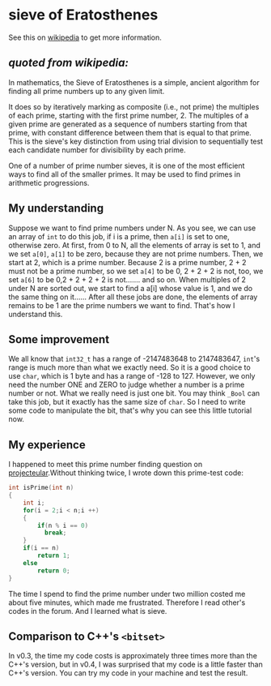 # sieve of Eratosthenes

See this on [wikipedia](https://en.wikipedia.org/wiki/Sieve_of_Eratosthenes) to get more information.

## *quoted from wikipedia:* 

In mathematics, the Sieve of Eratosthenes is a simple, ancient algorithm for finding all prime numbers up to any given limit.

It does so by iteratively marking as composite (i.e., not prime) the multiples of each prime, starting with the first prime number, 2. The multiples of a given prime are generated as a sequence of numbers starting from that prime, with constant difference between them that is equal to that prime. This is the sieve's key distinction from using trial division to sequentially test each candidate number for divisibility by each prime.

One of a number of prime number sieves, it is one of the most efficient ways to find all of the smaller primes. It may be used to find primes in arithmetic progressions.

## My understanding

Suppose we want to find prime numbers under N. As you see, we can use an array of `int` to do this job, if i is a prime, then `a[i]` is set to one, otherwise zero. At first, from 0 to N, all the elements of array is set to 1, and we set `a[0]`, `a[1]` to be zero, because they are not prime numbers. Then, we start at 2, which is a prime number. Because 2 is a prime number, 2 + 2 must not be a prime number, so we set `a[4]` to be 0, 2 + 2 + 2 is not, too, we set `a[6]` to be 0,2 + 2 + 2 + 2 is not....... and so on. When multiples of 2 under N are sorted out, we start to find a a[i] whose value is 1, and we do the same thing on it...... After all these jobs are done, the elements of array remains to be 1 are the prime numbers we want to find. That's how I understand this.

## Some improvement

We all know that `int32_t` has a range of -2147483648 to 2147483647, `int`'s range is much more than what we exactly need. So it is a good choice to use `char`, which is 1 byte and has a range of -128 to 127. However, we only need the number ONE and ZERO to judge whether a number is a prime number or not. What we really need is just one bit. You may think `_Bool` can take this job, but it exactly has the same size of `char`. So I need to write some code to manipulate the bit, that's why you can see this little tutorial now.

## My experience

I happened to meet this prime number finding question on [projecteular](https://projecteuler.net/problem=10).Without thinking twice, I wrote down this prime-test code:
```C
int isPrime(int n)
{
    int i;
    for(i = 2;i < n;i ++)
    {
        if(n % i == 0)
          break;
    }
    if(i == n)
        return 1;
    else
        return 0;
}
```

The time I spend to find the prime number under two million costed me about five minutes, which made me frustrated. Therefore I read other's codes in the forum. And I learned what is sieve.

## Comparison to C++'s `<bitset>`

In v0.3, the time my code costs is approximately three times more than the C++'s version, but in v0.4, I was surprised that my code is a little faster than C++'s version. You can try my code in your machine and test the result.


  


